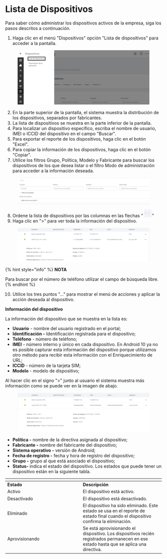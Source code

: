# Lista de Dispositivos

Para saber cómo administrar los dispositivos activos de la empresa, siga los pasos descritos a continuación.

1. Haga clic en el menú "Dispositivos" opción "Lista de dispositivos" para acceder a la pantalla.

<figure><img src="../../.gitbook/assets/Captura de tela 2023-11-03 103939.png" alt=""><figcaption></figcaption></figure>

2. En la parte superior de la pantalla, el sistema muestra la distribución de los dispositivos, separados por fabricantes.
3. La lista de dispositivos se muestra en la parte inferior de la pantalla.
4. Para localizar un dispositivo específico, escriba el nombre de usuario, IMEI o ICCID del dispositivo en el campo "Buscar".
5. Para exportar el reporte de los dispositivos, haga clic en el botón "Excel".
6. Para copiar la información de los dispositivos, haga clic en el botón "Copiar".
7. Utilice los filtros Grupo, Política, Modelo y Fabricante para buscar los dispositivos de los que desea listar o el filtro Modo de administración para acceder a la información deseada.

<figure><img src="../../.gitbook/assets/image (1).png" alt=""><figcaption></figcaption></figure>

8. Ordene la lista de dispositivos por las columnas en las flechas “ ![](<../../.gitbook/assets/1 (6).png>)”
9. Haga clic en ">" para ver toda la información del dispositivo.

<figure><img src="../../.gitbook/assets/image (2).png" alt=""><figcaption></figcaption></figure>

{% hint style="info" %}
**NOTA**&#x20;

Para buscar por el número de teléfono utilizar el campo de búsqueda libre.
{% endhint %}

10. Utilice los tres puntos "..." para mostrar el menú de acciones y aplicar la acción deseada al dispositivo.

**Información del dispositivo**

La información del dispositivo que se muestra en la lista es:

* **Usuario** - nombre del usuario registrado en el portal;
* **Identificación -** Identificación registrada para el dispositivo;
* **Teléfono** - número de teléfono;
* **IMEI** - número interno y único en cada dispositivo. En Android 10 ya no es posible capturar esta información del dispositivo porque utilizamos otro método para recibir esta información con el Enriquecimiento de URL;
* **ICCID** - número de la tarjeta SIM;
* **Modelo** - modelo de dispositivo;

Al hacer clic en el signo ">" junto al usuario el sistema muestra más información como se puede ver en la imagen de abajo.

<figure><img src="../../.gitbook/assets/image (17).png" alt=""><figcaption></figcaption></figure>

* **Política -** nombre de la directiva asignada al dispositivo;
* **Fabricante -** nombre del fabricante del dispositivo;
* **Sistema operativo -** versión de Android;
* **Fecha de registro -** fecha y hora de registro del dispositivo;
* **Grupo -** grupo al que está asociado el dispositivo;
* **Status-** indica el estado del dispositivo. Los estados que puede tener un dispositivo están en la siguiente tabla.

<table data-header-hidden><thead><tr><th width="229"></th><th></th></tr></thead><tbody><tr><td><strong>Estado</strong></td><td><strong>Descripción</strong></td></tr><tr><td>Activo</td><td>El dispositivo está activo.</td></tr><tr><td>Desactivado</td><td>El dispositivo está desactivado.</td></tr><tr><td>Eliminado</td><td>El dispositivo ha sido eliminado. Este estado se usa en el reporte de estado final cuando el dispositivo confirma la eliminación.</td></tr><tr><td>Aprovisionando</td><td>Se está aprovisionando el dispositivo. Los dispositivos recién registrados permanecen en ese estado hasta que se aplica una directiva.</td></tr></tbody></table>
